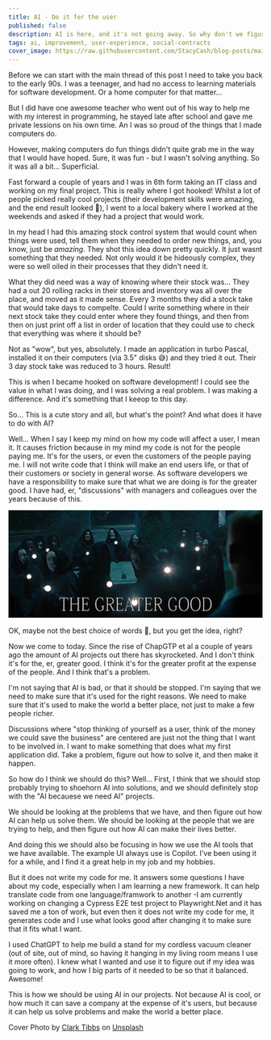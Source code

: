 ```yaml
---
title: AI - Do it for the user
published: false
description: AI is here, and it's not going away. So why don't we figure out how to make it work for us?
tags: ai, improvement, user-experience, social-contracts
cover_image: https://raw.githubusercontent.com/StacyCash/blog-posts/main/general/2024/do-whats-best/cover-picture.jpg
---
```


Before we can start with the main thread of this post I need to take you back to the early 90s. I was a teenager, and had no access to learning materials for software development. Or a home computer for that matter...

But I did have one awesome teacher who went out of his way to help me with my interest in programming, he stayed late after school and gave me private lessions on his own time. An I was so proud of the things that I made computers do.

However, making computers do fun things didn't quite grab me in the way that I would have hoped. Sure, it was fun - but I wasn't solving anything. So it was all a bit... Superficial.

Fast forward a couple of years and I was in 6th form taking an IT class and working on my final project. This is really where I got hooked! Whilst a lot of people picked really cool projects (their development skills were amazing, and the end result looked 🤩), I went to a local bakery where I worked at the weekends and asked if they had a project that would work.

In my head I had this amazing stock control system that would count when things were used, tell them when they needed to order new things, and, you know, just be *amazing*. They shot this idea down pretty quickly. It just wasnt something that they needed. Not only would it be hideously complex, they were so well oiled in their processes that they didn't need it.

What they did need was a way of knowing where their stock was... They had a out 20 rolling racks in their stores and inventory was all over the place, and moved as it made sense. Every 3 months they did a stock take that would take days to compelte. Could I write something where in their next stock take they could enter where they found things, and then from then on just print off a list in order of location that they could use to check that everything was where it should be?

Not as "wow", but yes, absolutely. I made an application in turbo Pascal, installed it on their computers (via 3.5" disks 😅) and they tried it out. Their 3 day stock take was reduced to 3 hours. Result!

This is when I became hooked on software development! I could see the value in what I was doing, and I was solving a real problem. I was making a difference. And it's something that I keeop to this day.

So... This is a cute story and all, but what's the point? And what does it have to do with AI?

Well... When I say I keep my mind on how my code will affect a user, I mean it. It causes friction because in my mind my code is not for the people paying me. It's for the users, or even the customers of the people paying me. I will not write code that I think will make an end users life, or that of their customers or society in general worse. As software developers we have a responsibility to make sure that what we are doing is for the greater good. I have had, er, "discussions" with managers and colleagues over the years because of this.

![Hot Fuzz villages saying "The Greater good"](https://raw.githubusercontent.com/StacyCash/blog-posts/main/general/2024/do-whats-best/The%20Greater%20Good.gif)

OK, maybe not the best choice of words 🤣, but you get the idea, right?

Now we come to today. Since the rise of ChapGTP et al a couple of years ago the amount of AI projects out there has skyrocketed. And I don't think it's for the, er, greater good. I think it's for the greater profit at the expense of the people. And I think that's a problem.

I'm not saying that AI is bad, or that it should be stopped. I'm saying that we need to make sure that it's used for the right reasons. We need to make sure that it's used to make the world a better place, not just to make a few people richer.

Discussions where "stop thinking of yourself as a user, think of the money we could save the business" are centered are just not the thing that I want to be involved in. I want to make something that does what my first application did. Take a problem, figure out how to solve it, and then make it happen.

So how do I think we should do this? Well... First, I think that we should stop probably trying to shoehorn AI into solutions, and we should definitely stop with the "AI becauese we need AI" projects.

We should be looking at the problems that we have, and then figure out how AI can help us solve them. We should be looking at the people that we are trying to help, and then figure out how AI can make their lives better.

And doing this we should also be focusing in how we use the AI tools that we have available. The example UI always use is Copilot. I've been using it for a while, and I find it a great help in my job and my hobbies.

But it does not write my code for me. It answers some questions I have about my code, especially when I am learning a new framework. It can help translate code from one language/framwork to another  -I am currently working on changing a Cypress E2E test project to Playwright.Net and it has saved me a ton of work, but even then it does not write my code for me, it generates code and I use what looks good after changing it to make sure that it fits what I want.

I used ChatGPT to help me build a stand for my cordless vacuum cleaner (out of site, out of mind, so having it hanging in my living room means I use it more often). I knew what I wanted and use it to figure out if my idea was going to work, and how I big parts of it needed to be so that it balanced. Awesome!

This is how we should be using AI in our projects. Not because AI is cool, or how much it can save a company at the expense of it's users, but because it can help us solve problems and make the world a better place.

Cover Photo by <a href="https://unsplash.com/@clarktibbs?utm_content=creditCopyText&utm_medium=referral&utm_source=unsplash">Clark Tibbs</a> on <a href="https://unsplash.com/photos/do-something-great-neon-sign-oqStl2L5oxI?utm_content=creditCopyText&utm_medium=referral&utm_source=unsplash">Unsplash</a>
  